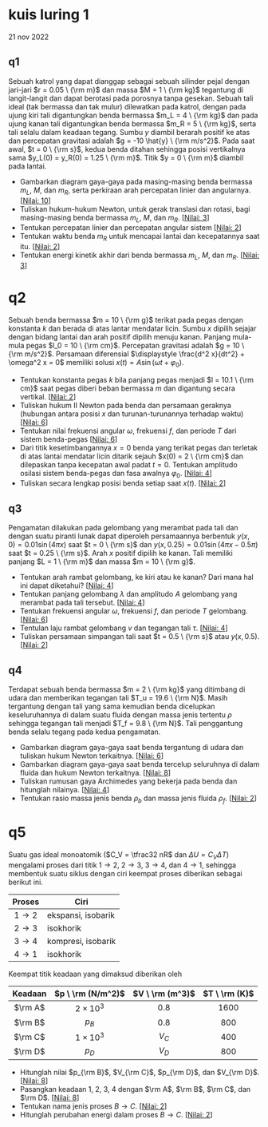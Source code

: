 # kuis luring 1
21 nov 2022


## q1
Sebuah katrol yang dapat dianggap sebagai sebuah silinder pejal dengan jari-jari $r = 0.05 \ {\rm m}$ dan massa $M = 1 \ {\rm kg}$ tegantung di langit-langit dan dapat berotasi pada porosnya tanpa gesekan. Sebuah tali ideal (tak bermassa dan tak mulur) dilewatkan pada katrol, dengan pada ujung kiri tali digantungkan benda bermassa $m_L = 4 \ {\rm kg}$ dan pada ujung kanan tali digantungkan benda bermassa $m_R = 5 \ {\rm kg}$, serta tali selalu dalam keadaan tegang. Sumbu $y$ diambil berarah positif ke atas dan percepatan gravitasi adalah $g = -10 \hat{y} \ {\rm m/s^2}$. Pada saat awal, $t = 0 \ {\rm s}$, kedua benda ditahan sehingga posisi vertikalnya sama $y_L(0) = y_R(0) = 1.25 \ {\rm m}$. Titik $y = 0 \ {\rm m}$ diambil pada lantai. 

+ Gambarkan diagram gaya-gaya pada masing-masing benda bermassa $m_L$, $M$, dan $m_R$, serta perkiraan arah percepatan linier dan angularnya. [[Nilai: 10]()]
+ Tuliskan hukum-hukum Newton, untuk gerak translasi dan rotasi, bagi masing-masing benda bermassa $m_L$, $M$, dan $m_R$. [[Nilai: 3]()]
+ Tentukan percepatan linier dan percepatan angular sistem [[Nilai: 2]()]
+ Tentukan waktu benda $m_R$ untuk mencapai lantai dan kecepatannya saat itu. [[Nilai: 2]()]
+ Tentukan energi kinetik akhir dari benda bermassa $m_L$, $M$, dan $m_R$. [[Nilai: 3]()]


# q2
Sebuah benda bermassa $m = 10 \ {\rm g}$ terikat pada pegas dengan konstanta $k$ dan berada di atas lantar mendatar licin. Sumbu $x$ dipilih sejajar dengan bidang lantai dan arah positif dipilih menuju kanan. Panjang mula-mula pegas $l_0 = 10 \ {\rm cm}$. Percepatan gravitasi adalah $g = 10 \ {\rm m/s^2}$. Persamaan diferensial $\displaystyle \frac{d^2 x}{dt^2} + \omega^2 x = 0$ memiliki solusi $x(t) = A \sin (\omega t + \varphi_0)$.

+ Tentukan konstanta pegas $k$ bila panjang pegas menjadi $l = 10.1 \ {\rm cm}$ saat pegas diberi beban bermassa $m$ dan digantung secara vertikal. [[Nilai: 2]()]
+ Tuliskan hukum II Newton pada benda dan persamaan geraknya (hubungan antara posisi $x$ dan turunan-turunannya terhadap waktu) [[Nilai: 6]()]
+ Tentukan nilai frekuensi angular $\omega$, frekuensi $f$, dan periode $T$ dari sistem benda-pegas [[Nilai: 6]()]
+ Dari titik kesetimbangannya $x = 0$ benda yang terikat pegas dan terletak di atas lantai mendatar licin ditarik sejauh $x(0) = 2 \ {\rm cm}$ dan dilepaskan tanpa kecepatan awal padat $t = 0$. Tentukan amplitudo osilasi sistem benda-pegas dan fasa awalnya $\varphi_0$. [[Nilai: 4]()]
+ Tuliskan secara lengkap posisi benda setiap saat $x(t)$. [[Nilai: 2]()]


## q3
Pengamatan dilakukan pada gelombang yang merambat pada tali dan dengan suatu piranti lunak dapat diperoleh persamaannya berbentuk $y(x, 0) = 0.01 \sin(4\pi x)$ saat $t = 0 \ {\rm s}$ dan $y(x, 0.25) = 0.01 \sin(4\pi x - 0.5\pi)$ saat $t = 0.25 \ {\rm s}$. Arah $x$ positif dipilih ke kanan. Tali memiliki panjang $L = 1 \ {\rm m}$ dan massa $m = 10 \ {\rm g}$.

+ Tentukan arah rambat gelombang, ke kiri atau ke kanan? Dari mana hal ini dapat diketahui? [[Nilai: 4]()]
+ Tentukan panjang gelombang $\lambda$ dan amplitudo $A$ gelombang yang merambat pada tali tersebut.  [[Nilai: 4]()]
+ Tentukan frekuensi angular $\omega$, frekuensi $f$, dan  periode $T$ gelombang. [[Nilai: 6]()]
+ Tentulan laju rambat gelombang $v$ dan tegangan tali $\tau$. [[Nilai: 4]()]
+ Tuliskan persamaan simpangan tali saat $t = 0.5 \ {\rm s}$ atau $y(x, 0.5)$. [[Nilai: 2]()]


## q4
Terdapat sebuah benda bermassa $m = 2 \ {\rm kg}$ yang ditimbang di udara dan memberikan tegangan tali $T_u = 19.6 \ {\rm N}$. Masih tergantung dengan tali yang sama kemudian benda dicelupkan keseluruhannya di dalam suatu fluida dengan massa jenis tertentu $\rho$ sehingga tegangan tali menjadi $T_f = 9.8 \ {\rm N}$. Tali penggantung benda selalu tegang pada kedua pengamatan.

+ Gambarkan diagram gaya-gaya saat benda tergantung di udara dan tuliskan hukum Newton terkaitnya. [[Nilai: 6]()]
+ Gambarkan diagram gaya-gaya saat benda tercelup seluruhnya di dalam fluida dan hukum Newton terkaitnya. [[Nilai: 8]()]
+ Tuliskan rumusan gaya Archimedes yang bekerja pada benda dan hitunglah nilainya. [[Nilai: 4]()]
+ Tentukan rasio massa jenis benda $\rho_b$ dan massa jenis fluida $\rho_f$. [[Nilai: 2]()]


# q5
Suatu gas ideal monoatomik ($C_V = \tfrac32 nR$ dan $\Delta U = C_V \Delta T$) mengalami proses dari titik $1 \rightarrow 2$, $2 \rightarrow 3$, $3 \rightarrow 4$, dan $4 \rightarrow 1$, sehingga membentuk suatu siklus dengan ciri keempat proses diberikan sebagai berikut ini.

Proses | <center>Ciri</center>
:-: | :-
$1 \rightarrow 2$ | ekspansi, isobarik
$2 \rightarrow 3$ | isokhorik
$3 \rightarrow 4$ | kompresi, isobarik
$4 \rightarrow 1$ | isokhorik

Keempat titik keadaan yang dimaksud diberikan oleh

Keadaan | $p \ \rm (N/m^2)$ | $V \ \rm (m^3)$ | $T \ \rm (K)$
:-: | :-: | :-: | :-:
$\rm A$ | $2 \times 10^3$ | $0.8$ | $1600$ 
$\rm B$ | $p_B$           | $0.8$ | $800$
$\rm C$ | $1 \times 10^3$ | $V_C$ | $400$
$\rm D$ | $p_D$           | $V_D$ | $800$

+ Hitunglah nilai $p_{\rm B}$, $V_{\rm C}$, $p_{\rm D}$, dan $V_{\rm D}$. [[Nilai: 8]()]
+ Pasangkan keadaan $1$, $2$, $3$, $4$ dengan $\rm A$, $\rm B$, $\rm C$, dan $\rm D$. [[Nilai: 8]()]
+ Tentukan nama jenis proses $B \rightarrow C$. [[Nilai: 2]()]
+ Hitunglah perubahan energi dalam proses $B \rightarrow C$. [[Nilai: 2]()]
